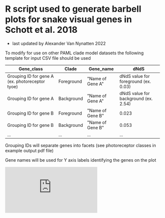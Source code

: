 # R script used to generate barbell plots for snake visual genes in Schott et al. 2018
- last updated by Alexander Van Nynatten 2022

To modify for use on other PAML clade model datasets the following template for input CSV file should be used

| Gene_class | Clade | Gene_name | dNdS |
| --- | --- | --- | --- |
| Grouping ID for gene A (ex. photoreceptor tyoe) | Foreground | "Name of Gene A" | dNdS value for foreground (ex. 0.03) |
| Grouping ID for gene A | Background | "Name of Gene A" | dNdS value for background (ex. 2.54) |
| Grouping ID for gene B | Foreground | "Name of Gene B" | 0.023 |
| Grouping ID for gene B | Background | "Name of Gene B" | 0.053 |
| ... | ... | ... | ... |

Grouping IDs will separate genes into facets (see photoreceptor classes in example output pdf file)

Gene names will be used for Y axis labels identifying the genes on the plot

![dumbbell-plot-output](https://github.com/alexvannynatten/PAML-dumbbell-plot-in-ggplot/blob/cc1fa52816979e33192af22b215b3723b2e8551d/Snake_Reptile_CmC_dumbbell_plot.pdf)
